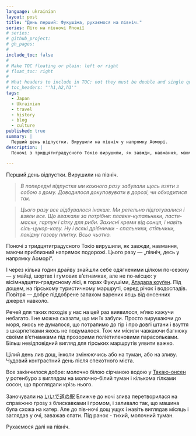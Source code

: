```yaml
---
language: ukrainian
layout: post
title: "День перший: Фукушіма, рухаємося на північ."
series: Літо на півночі Японії
# series: 
# github_project: 
# gh_pages:
#
include_toc: false
#
# Make TOC floating or plain: left or right
# float_toc: right
#
# What headers to include in TOC: not they must be double and single quoted
# toc_headers: "'h1,h2,h3'"
tags:
  - Japan
  - Ukrainian
  - travel
  - history
  - blog
  - culture
published: true
summary: |
  Перший день відпустки. Вирушили на північ у напрямку Аоморі.
description: |
  Поночі з тридцятиградусного Токіо вирушили, як завжди, навмання, маючи приблизний напрямок подорожі. Цього разу - „північ, десь у напрямку Аоморі“. І через кілька годин драйву знайшли себе одягненими цілком по-сезону — у майці, шортах і гумових в’єтнамках, але не по-місцю: у вісімнадцяти-градусному лісі, в горах Фукушіми
  
---
```


Перший день відпустки. Вирушили на північ. 

> <em>В попередні відпустки ми кожного разу забували щось взяти з собою з дому. Доводилося докуповувати в дорозі, чи обходитися так. 

> Цього разу все відбувалося інакше. Ми ретельно підготувалися і взяли все. Що вважали за потрібне: плавки-купальники, ласти-маски, гарпун і сітку для риби. Захисні креми від сонця, і навіть сіль-цукор-каву. Ну і всякі дрібнички - спальники, стільчики, похідну газову плитку. Всьо чьотко. </em>

Поночі з тридцятиградусного Токіо вирушили, як завжди, навмання, маючи приблизний напрямок подорожі. Цього разу &mdash; „північ, десь у напрямку Аоморі“. 

І через кілька годин драйву знайшли себе одягненими цілком по-сезону &mdash; у майці, шортах і гумових в’єтнамках, але не по-місцю: у вісімнадцяти-градусному лісі, в горах Фукушіми, [Атадара коуґен](https://www.google.com/search?q=%E3%81%82%E3%81%9F%E3%81%A0%E3%82%89%E3%81%93%E3%81%86%E3%81%92%E3%82%93). Під дощем, на гірському туристичному маршруті, серед річок і водоспадів. Повітря &mdash; добре піддобрене запахом варених яєць від онсенних джерел навколо. 

Речей для таких походів у нас на цей раз виявилося, м’яко кажучи небагато. І не можна сказати, що ми їх забули. Просто вирушаючи до моря, якось не думалося, що потрапимо до гір і про довгі штани і взуття з шкарпетками якось не подумалося. Тож ми місили чавкаючи багнюку своїми в’єтнамками під прозорими поліетиленовими парасольками. Більш невідповідний вигляд для гірських маршрутів уявити важко.

Цілий день лив дощ, інколи змінюючись або на туман, або на зливу. Чудовий контрастний день після спекотного міста. 

Все закінчилося добре: молочно білою сірчаною водою у [Такаю-онсен](https://www.google.com/maps/preview#!data=!4m25!2m11!1m10!1s0x0%3A0x8096fc1aa0aa87d2!3m8!1m3!1d26081603!2d-95.677068!3d37.0625!3m2!1i1024!2i768!4f13.1!5m12!1m11!1s%E9%AB%98%E6%B9%AF%E6%B8%A9%E6%B3%89+near+%E9%AB%98%E6%B9%AF%E6%B8%A9%E6%B3%89!4m8!1m3!1d26081603!2d-95.677068!3d37.0625!3m2!1i1024!2i768!4f13.1!17b1) у ротенбуро з виглядом на молочно-білий туман і кількома гілками сосон, що проглядали крізь нього.

Заночували на [いいで道の駅](https://www.google.com/search?q=%E3%81%84%E3%81%84%E3%81%A7%E9%81%93%E3%81%AE%E9%A7%85) Ближче до ночі злива перетворилася на справжню грозу з блискавками і громом, і заливало так, що машина була схожа на катер. Але до пів-ночі дощ ущух і навіть виглядав місяць і заглядав у очі, заважав спати. Під ранок - тихий, молочний туман.

Рухаємося далі на північ.
